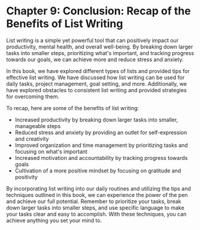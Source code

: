 Chapter 9: Conclusion: Recap of the Benefits of List Writing
============================================================

List writing is a simple yet powerful tool that can positively impact our productivity, mental health, and overall well-being. By breaking down larger tasks into smaller steps, prioritizing what's important, and tracking progress towards our goals, we can achieve more and reduce stress and anxiety.

In this book, we have explored different types of lists and provided tips for effective list writing. We have discussed how list writing can be used for daily tasks, project management, goal setting, and more. Additionally, we have explored obstacles to consistent list writing and provided strategies for overcoming them.

To recap, here are some of the benefits of list writing:

* Increased productivity by breaking down larger tasks into smaller, manageable steps
* Reduced stress and anxiety by providing an outlet for self-expression and creativity
* Improved organization and time management by prioritizing tasks and focusing on what's important
* Increased motivation and accountability by tracking progress towards goals
* Cultivation of a more positive mindset by focusing on gratitude and positivity

By incorporating list writing into our daily routines and utilizing the tips and techniques outlined in this book, we can experience the power of the pen and achieve our full potential. Remember to prioritize your tasks, break down larger tasks into smaller steps, and use specific language to make your tasks clear and easy to accomplish. With these techniques, you can achieve anything you set your mind to.


